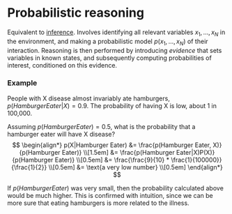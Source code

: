 # Probabilistic reasoning

Equivalent to [inference](202210101619.md). Involves identifying all relevant
variables $x_1, \ldots, x_N$ in the environment, and making a probabilistic
model $p(x_1, \ldots, x_N)$ of their interaction. Reasoning is then performed by
introducing *evidence* that sets variables in known states, and subsequently
computing probabilities of interest, conditioned on this evidence.

### Example

People with X disease almost invariably ate hamburgers, $p(Hamburger Eater|X) =
0.9$. The probability of having X is low, about 1 in 100,000.

Assuming $p(Hamburger Eater) = 0.5$, what is the probability that a hamburger
eater will have X disease?
$$
\begin{align*}
p(X|Hamburger Eater) &= \frac{p(Hamburger Eater, X)}{p(Hamburger Eater)} \\[1.5em]
&= \frac{p(Hamburger Eater|X)P(X)}{p(Hamburger Eater)} \\[0.5em]
&= \frac{\frac{9}{10} * \frac{1}{100000}}{\frac{1}{2}} \\[0.5em]
&= \text{a very low number} \\[0.5em]
\end{align*}
$$

If $p(Hamburger Eater)$ was very small, then the probability calculated above
would be much higher. This is confirmed with intuition, since we can be more
sure that eating hamburgers is more related to the illness.
